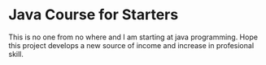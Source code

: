 # Java Course for Starters
This is no one from no where and I am starting at java programming. Hope this project develops a new source of income and increase in profesional skill.
